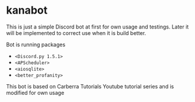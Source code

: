 # kanabot

This is just a simple Discord bot at first for own usage and testings. Later it will be implemented to correct use when it is build better.

Bot is running packages 
* `<Discord.py 1.5.1>`
* `<APScheduler>`
* `<aiosqlite>`
* `<better_profanity>`

This bot is based on Carberra Tutorials Youtube tutorial series and is modified for own usage
